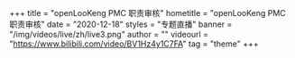 +++
    title = "openLooKeng PMC 职责审核"
    hometitle = "openLooKeng PMC 职责审核"
    date = "2020-12-18"
    styles = "专题直播"
    banner = "/img/videos/live/zh/live3.png"
    author = ""
    videourl = "https://www.bilibili.com/video/BV1Hz4y1C7FA" 
    tag = "theme"
+++